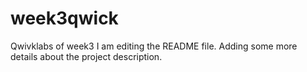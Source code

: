 # week3qwick
Qwivklabs of week3
I am editing the README file. Adding some more details about the project description.
